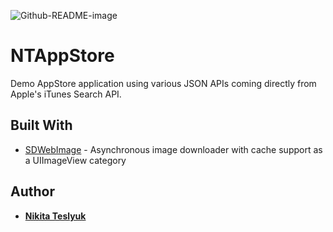 ![Github-README-image](https://user-images.githubusercontent.com/9624750/62546410-1a602c80-b86c-11e9-9caf-00b487322290.png)

# NTAppStore

Demo AppStore application using various JSON APIs coming directly from Apple's iTunes Search API.

## Built With

* [SDWebImage](https://github.com/SDWebImage/SDWebImage) - Asynchronous image downloader with cache support as a UIImageView category

## Author

* [**Nikita Teslyuk**](https://medium.com/@tesnik)
